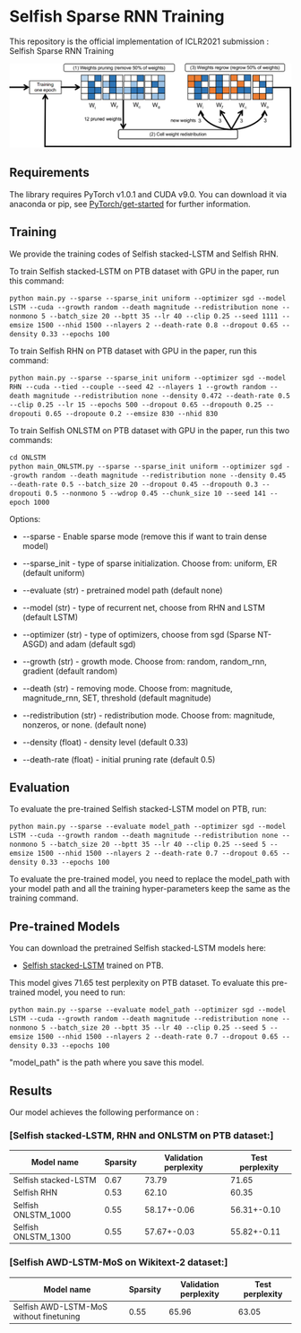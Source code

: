# Selfish Sparse RNN Training

This repository is the official implementation of ICLR2021 submission : Selfish Sparse RNN Training

![](Selfish-RNN.png)

## Requirements

The library requires PyTorch v1.0.1 and CUDA v9.0. 
You can download it via anaconda or pip, see [PyTorch/get-started](https://pytorch.org/get-started/locally/) for further information. 

## Training

We provide the training codes of Selfish stacked-LSTM and Selfish RHN. 

To train Selfish stacked-LSTM on PTB dataset with GPU in the paper, run this command:

```
python main.py --sparse --sparse_init uniform --optimizer sgd --model LSTM --cuda --growth random --death magnitude --redistribution none --nonmono 5 --batch_size 20 --bptt 35 --lr 40 --clip 0.25 --seed 1111 --emsize 1500 --nhid 1500 --nlayers 2 --death-rate 0.8 --dropout 0.65 --density 0.33 --epochs 100
```

To train Selfish RHN on PTB dataset with GPU in the paper, run this command:

```
python main.py --sparse --sparse_init uniform --optimizer sgd --model RHN --cuda --tied --couple --seed 42 --nlayers 1 --growth random --death magnitude --redistribution none --density 0.472 --death-rate 0.5 --clip 0.25 --lr 15 --epochs 500 --dropout 0.65 --dropouth 0.25 --dropouti 0.65 --dropoute 0.2 --emsize 830 --nhid 830

```

To train Selfish ONLSTM on PTB dataset with GPU in the paper, run this two commands:

```
cd ONLSTM
python main_ONLSTM.py --sparse --sparse_init uniform --optimizer sgd --growth random --death magnitude --redistribution none --density 0.45 --death-rate 0.5 --batch_size 20 --dropout 0.45 --dropouth 0.3 --dropouti 0.5 --nonmono 5 --wdrop 0.45 --chunk_size 10 --seed 141 --epoch 1000

```

Options:
* --sparse - Enable sparse mode (remove this if want to train dense model)
* --sparse_init - type of sparse initialization. Choose from: uniform, ER (default uniform)
* --evaluate (str) - pretrained model path (default none)
* --model (str) - type of recurrent net, choose from RHN and LSTM (default LSTM)
* --optimizer (str) - type of optimizers, choose from sgd (Sparse NT-ASGD) and adam (default sgd)

* --growth (str) - growth mode. Choose from: random, random_rnn, gradient (default random)
* --death (str) - removing mode. Choose from: magnitude, magnitude_rnn, SET, threshold (default magnitude)
* --redistribution (str) - redistribution mode. Choose from: magnitude, nonzeros, or none. (default none)
* --density (float) - density level (default 0.33)
* --death-rate (float) - initial pruning rate (default 0.5)

## Evaluation

To evaluate the pre-trained Selfish stacked-LSTM model on PTB, run:

```eval
python main.py --sparse --evaluate model_path --optimizer sgd --model LSTM --cuda --growth random --death magnitude --redistribution none --nonmono 5 --batch_size 20 --bptt 35 --lr 40 --clip 0.25 --seed 5 --emsize 1500 --nhid 1500 --nlayers 2 --death-rate 0.7 --dropout 0.65 --density 0.33 --epochs 100
```

To evaluate the pre-trained model, you need to replace the model_path with your model path and all the training hyper-parameters keep the same as the training command.

## Pre-trained Models

You can download the pretrained Selfish stacked-LSTM models here:

- [Selfish stacked-LSTM](https://drive.google.com/file/d/1CdzNH_q6Xo199Sx7O-lRWdFCqdsBgMfA/view?usp=sharing) trained on PTB. 

This model gives 71.65 test perplexity on PTB dataset. To evaluate this pre-trained model, you need to run:

```eval
python main.py --sparse --evaluate model_path --optimizer sgd --model LSTM --cuda --growth random --death magnitude --redistribution none --nonmono 5 --batch_size 20 --bptt 35 --lr 40 --clip 0.25 --seed 5 --emsize 1500 --nhid 1500 --nlayers 2 --death-rate 0.7 --dropout 0.65 --density 0.33 --epochs 100
```
"model_path" is the path where you save this model.

## Results

Our model achieves the following performance on :

### [Selfish stacked-LSTM, RHN and ONLSTM on PTB dataset:]

| Model name            |   Sparsity   | Validation perplexity  | Test perplexity |
| ----------------------|--------------|----------------------- | --------------- |
| Selfish stacked-LSTM  |    0.67      |         73.79          |      71.65      |
| Selfish RHN           |    0.53      |         62.10          |      60.35      |
| Selfish ONLSTM_1000   |    0.55      |      58.17+-0.06       |   56.31+-0.10   |
| Selfish ONLSTM_1300   |    0.55      |      57.67+-0.03       |   55.82+-0.11   |

### [Selfish AWD-LSTM-MoS on Wikitext-2 dataset:]

| Model name                              |   Sparsity   | Validation perplexity  | Test perplexity |
| ----------------------------------------|--------------|----------------------- | --------------- |
| Selfish AWD-LSTM-MoS without finetuning |    0.55      |         65.96          |      63.05      |
